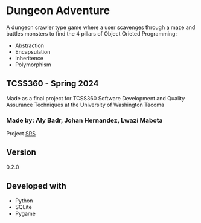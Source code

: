 # Dungeon Adventure
A dungeon crawler type game where a user scavenges through a maze and battles monsters to find the 4 pillars of Object Orieted Programming:
- Abstraction
- Encapsulation
- Inheritence
- Polymorphism
## TCSS360 - Spring 2024
Made as a final project for TCSS360 Software Development and Quality Assurance Techniques at the University of Washington Tacoma
### Made by: Aly Badr, Johan Hernandez, Lwazi Mabota
Project [SRS](https://uwnetid-my.sharepoint.com/:w:/r/personal/mlwazi_uw_edu/Documents/srs_template.docx?d=wc5e45b6c599b42978a3fa66e18cb0a38&csf=1&web=1&e=vqPJ7w)
## Version
0.2.0
## Developed with
- Python
- SQLite
- Pygame
